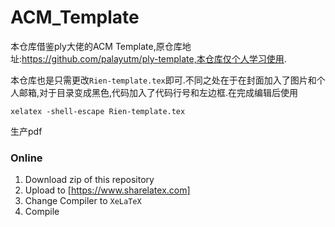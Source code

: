 # ACM_Template
本仓库借鉴ply大佬的ACM Template,原仓库地址:https://github.com/palayutm/ply-template,本仓库仅个人学习使用.

本仓库也是只需更改`Rien-template.tex`即可.不同之处在于在封面加入了图片和个人邮箱,对于目录变成黑色,代码加入了代码行号和左边框.在完成编辑后使用

```
xelatex -shell-escape Rien-template.tex
```

生产pdf

### Online

1. Download zip of this repository
2. Upload to [https://www.sharelatex.com]
3. Change Compiler to `XeLaTeX`
4. Compile

